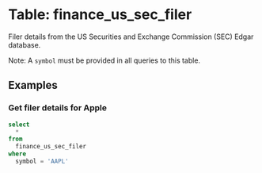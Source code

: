 # Table: finance_us_sec_filer

Filer details from the US Securities and Exchange Commission (SEC) Edgar database.

Note: A `symbol` must be provided in all queries to this table.

## Examples

### Get filer details for Apple

```sql
select
  *
from
  finance_us_sec_filer
where
  symbol = 'AAPL'
```
